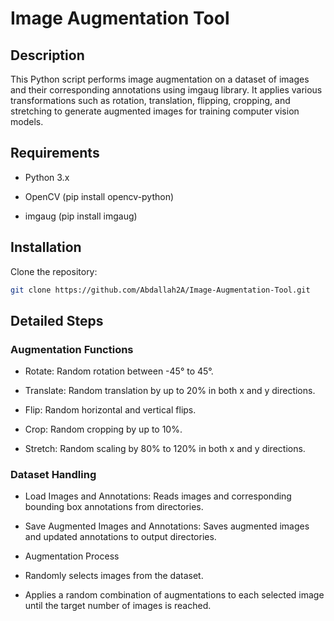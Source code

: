 # Image Augmentation Tool

## Description
This Python script performs image augmentation on a dataset of images and their corresponding annotations using imgaug library. It applies various transformations such as rotation, translation, flipping, cropping, and stretching to generate augmented images for training computer vision models.

## Requirements

- Python 3.x

- OpenCV (pip install opencv-python)

- imgaug (pip install imgaug)

## Installation

Clone the repository:
```bash
git clone https://github.com/Abdallah2A/Image-Augmentation-Tool.git
```

## Detailed Steps
### Augmentation Functions
- Rotate: Random rotation between -45° to 45°.

- Translate: Random translation by up to 20% in both x and y directions.

- Flip: Random horizontal and vertical flips.

- Crop: Random cropping by up to 10%.

- Stretch: Random scaling by 80% to 120% in both x and y directions.

### Dataset Handling
- Load Images and Annotations: Reads images and corresponding bounding box annotations from directories.

- Save Augmented Images and Annotations: Saves augmented images and updated annotations to output directories.

- Augmentation Process

- Randomly selects images from the dataset.

- Applies a random combination of augmentations to each selected image until the target number of images is reached.
